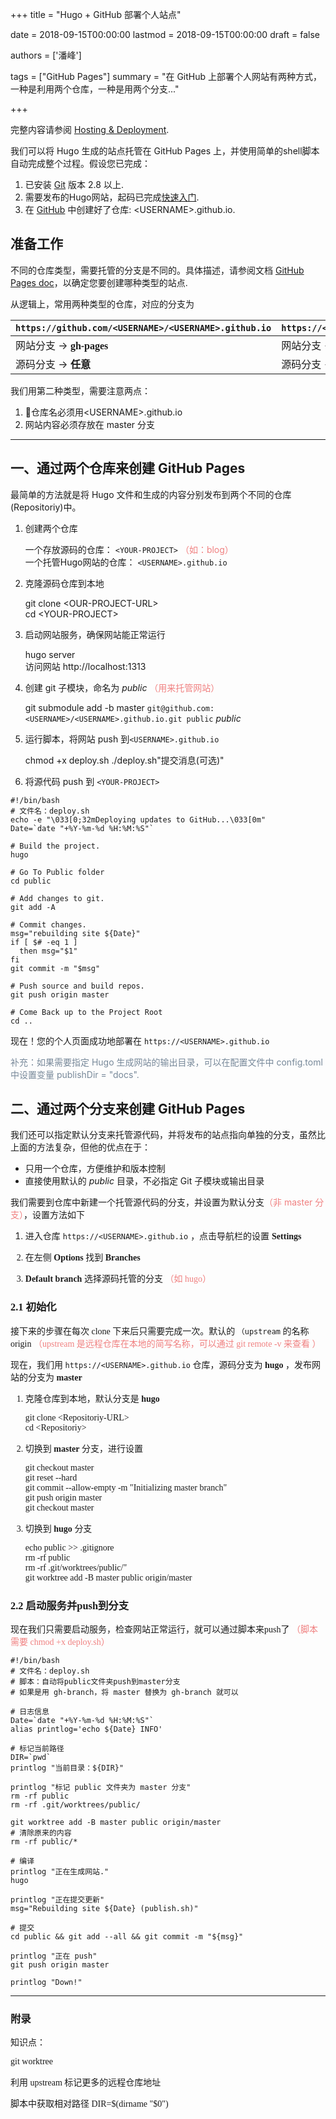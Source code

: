 +++
title = "Hugo + GitHub 部署个人站点"

date = 2018-09-15T00:00:00
lastmod = 2018-09-15T00:00:00
draft = false

authors = ['潘峰']

tags = ["GitHub Pages"]
summary = "在 GitHub 上部署个人网站有两种方式，一种是利用两个仓库，一种是用两个分支..."

+++

完整内容请参阅 [Hosting & Deployment](https://gohugo.io/hosting-and-deployment/).

我们可以将 Hugo 生成的站点托管在 GitHub Pages 上，并使用简单的shell脚本自动完成整个过程。假设您已完成：

1. 已安装 [Git](https://git-scm.com/downloads) 版本 2.8 以上.
2. 需要发布的Hugo网站，起码已完成[快速入门](https://gohugo.io/getting-started/quick-start/).
3. 在 [GitHub](https://github.com/) 中创建好了仓库: &lt;USERNAME&gt;.github.io.

## <b>准备工作</b>
不同的仓库类型，需要托管的分支是不同的。具体描述，请参阅文档 [GitHub Pages doc](https://help.github.com/articles/user-organization-and-project-pages/#user--organization-pages)，以确定您要创建哪种类型的站点.

从逻辑上，常用两种类型的仓库，对应的分支为

| `https://github.com/<USERNAME>/<USERNAME>.github.io` | `https://<USERNAME>.github.io` |
| :------| :------ |
| 网站分支 -> <font face="Aria"><b>gh-pages</b></font> | 网站分支 -> <font face="Aria"><b>master</b></font> |
| 源码分支 -> <font face="微软雅黑"><b>任意</b> </font>| 源码分支 -> <font face="微软雅黑"><b>任意</b></font> |


我们用第二种类型，需要注意两点：

  1. 仓库名必须用&lt;USERNAME&gt;.github.io <br>
  2. 网站内容必须存放在 master 分支

---

## 一、<b>通过两个仓库来创建 GitHub Pages</b>

最简单的方法就是将 Hugo 文件和生成的内容分别发布到两个不同的仓库(Repositoriy)中。

  1. 创建两个仓库 <p> 一个存放源码的仓库： `<YOUR-PROJECT>`  <font color=#F08080>（如：blog）</font> </br> 一个托管Hugo网站的仓库： `<USERNAME>.github.io` </p>
  2. 克隆源码仓库到本地 <p> git clone &lt;OUR-PROJECT-URL&gt; </br> cd &lt;YOUR-PROJECT&gt; </p>
  3. 启动网站服务，确保网站能正常运行 <p> hugo server </br> 访问网站 http://localhost:1313
  4. 创建 git 子模块，命名为 *public* <font color=#F08080>（用来托管网站）</font> <p> git submodule add -b master `git@github.com:<USERNAME>/<USERNAME>.github.io.git public` *public*
  5. 运行脚本，将网站 push 到`<USERNAME>.github.io` <p> chmod +x deploy.sh  ./deploy.sh"提交消息(可选)" </p> 
  6. 将源代码 push 到 `<YOUR-PROJECT>`


```
#!/bin/bash
# 文件名：deploy.sh
echo -e "\033[0;32mDeploying updates to GitHub...\033[0m"
Date=`date "+%Y-%m-%d %H:%M:%S"`

# Build the project.
hugo

# Go To Public folder
cd public

# Add changes to git.
git add -A

# Commit changes.
msg="rebuilding site ${Date}"
if [ $# -eq 1 ]
  then msg="$1"
fi
git commit -m "$msg"

# Push source and build repos.
git push origin master

# Come Back up to the Project Root
cd ..
```

现在！您的个人页面成功地部署在 `https://<USERNAME>.github.io`

<p><font color=#778899>补充：如果需要指定 Hugo 生成网站的输出目录，可以在配置文件中 config.toml 中设置变量 publishDir = "docs". </font></p>

## 二、<b>通过两个分支来创建 GitHub Pages</b>

我们还可以指定默认分支来托管源代码，并将发布的站点指向单独的分支，虽然比上面的方法复杂，但他的优点在于：

* 只用一个仓库，方便维护和版本控制
* 直接使用默认的 *public* 目录，不必指定 Git 子模块或输出目录

我们需要到仓库中新建一个托管源代码的分支，并设置为默认分支<font color=#F08080>（非 master 分支）</font>，设置方法如下

1. 进入仓库 `https://<USERNAME>.github.io` ，点击导航栏的设置 <font face="woff2"><strong>Settings</strong><font>

2. 在左侧 <font face="woff2"><strong>Options</strong><font> 找到 <font face="woff2"><strong>Branches</strong><font> 

3. <font face="woff2"><strong>Default branch</strong><font> 选择源码托管的分支 <font color=#F08080>（如 hugo）</font>

### 2.1 初始化
接下来的步骤在每次 clone 下来后只需要完成一次。默认的 `（upstream` 的名称 origin
<font color=#F08080>（upstream 是远程仓库在本地的简写名称，可以通过 git remote -v 来查看 ）</font>

现在，我们用 `https://<USERNAME>.github.io` 仓库，源码分支为 **hugo** ，发布网站的分支为 **master**

  1. 克隆仓库到本地，默认分支是 **hugo** <p> git clone &lt;Repositoriy-URL&gt; </br> cd &lt;Repositoriy&gt; </p>
  2. 切换到 **master** 分支，进行设置 <p> 
    git checkout master </br> 
    git reset --hard </br> 
    git commit --allow-empty -m "Initializing master branch" </br> 
    git push origin master</br>
    git checkout master </p>
  3. 切换到 **hugo** 分支<p> 
    echo public >> .gitignore </br> 
    rm -rf public</br> 
    rm -rf .git/worktrees/public/" </br> 
    git worktree add -B master public origin/master </br></p>

### 2.2 启动服务并push到分支
现在我们只需要启动服务，检查网站正常运行，就可以通过脚本来push了  <font color=#F08080>（脚本需要 chmod +x deploy.sh）</font>

```
#!/bin/bash
# 文件名：deploy.sh
# 脚本：自动将public文件夹push到master分支
# 如果是用 gh-branch，将 master 替换为 gh-branch 就可以

# 日志信息
Date=`date "+%Y-%m-%d %H:%M:%S"`
alias printlog='echo ${Date} INFO'

# 标记当前路径
DIR=`pwd`
printlog "当前目录：${DIR}"

printlog "标记 public 文件夹为 master 分支"
rm -rf public
rm -rf .git/worktrees/public/

git worktree add -B master public origin/master
# 清除原来的内容
rm -rf public/*

# 编译
printlog "正在生成网站."
hugo

printlog "正在提交更新"
msg="Rebuilding site ${Date} (publish.sh)"

# 提交
cd public && git add --all && git commit -m "${msg}"

printlog "正在 push"
git push origin master

printlog "Down!"

```

***

### 附录

知识点：

git worktree

利用 upstream 标记更多的远程仓库地址

脚本中获取相对路径 DIR=$(dirname "$0")
